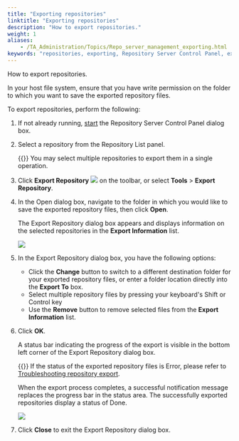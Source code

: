 ```yaml
--- 
title: "Exporting repositories"
linktitle: "Exporting repositories"
description: "How to export repositories."
weight: 1
aliases: 
    - /TA_Administration/Topics/Repo_server_management_exporting.html
keywords: "repositories, exporting, Repository Server Control Panel, exporting repositories"
---
```


How to export repositories.

In your host file system, ensure that you have write permission on the folder to which you want to save the exported repository files.

To export repositories, perform the following:

1.  If not already running, [start](/TA_Administration/Topics/Repo_server_management_launching.html) the Repository Server Control Panel dialog box.

2.  Select a repository from the Repository List panel.

    {{<tip>}} You may select multiple repositories to export them in a single operation.

3.  Click **Export Repository** ![](/images/TA_Administration/Images/btn.RS_export_repo.png) on the toolbar, or select **Tools** \> **Export Repository**.

4.  In the Open dialog box, navigate to the folder in which you would like to save the exported repository files, then click **Open**.

    The Export Repository dialog box appears and displays information on the selected repositories in the **Export Information** list.

    ![](/images/TA_Administration/Images/export_repo_dlg.png)

5.  In the Export Repository dialog box, you have the following options:

    -   Click the **Change** button to switch to a different destination folder for your exported repository files, or enter a folder location directly into the **Export To** box.
    -   Select multiple repository files by pressing your keyboard's Shift or Control key
    -   Use the **Remove** button to remove selected files from the **Export Information** list.
6.  Click **OK**.

    A status bar indicating the progress of the export is visible in the bottom left corner of the Export Repository dialog box.

    {{<note>}} If the status of the exported repository files is Error, please refer to [Troubleshooting repository export](/TA_Administration/Topics/adm_Exporting_repository_troubleshooting.html).

    When the export process completes, a successful notification message replaces the progress bar in the status area. The successfully exported repositories display a status of Done.

    ![](/images/TA_Administration/Images/export_repo_after_dlg.png)

7.  Click **Close** to exit the Export Repository dialog box.




